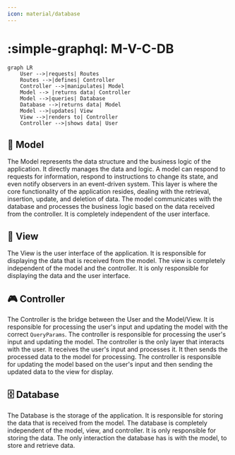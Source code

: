 ```yaml
---
icon: material/database
---
```


#  :simple-graphql: __M-V-C-DB__

```mermaid
graph LR
    User -->|requests| Routes
    Routes -->|defines| Controller
    Controller -->|manipulates| Model
    Model --> |returns data| Controller
    Model -->|queries| Database
    Database -->|returns data| Model
    Model -->|updates| View
    View -->|renders to| Controller
    Controller -->|shows data| User
```


## 🧠 Model
The Model represents the data structure and the business logic of the application. It directly manages the data and logic. A model can respond to requests for information, respond to instructions to change its state, and even notify observers in an event-driven system. This layer is where the core functionality of the application resides, dealing with the retrieval, insertion, update, and deletion of data. The model communicates with the database and processes the business logic based on the data received from the controller. It is completely independent of the user interface.


## 👀 View
The View is the user interface of the application. It is responsible for displaying the data that is received from the model. The view is completely independent of the model and the controller. It is only responsible for displaying the data and the user interface.

## 🎮 Controller
The Controller is the bridge between the User and the Model/View. It is responsible for processing the user's input and updating the model with the correct `QueryParams`. The controller is responsible for processing the user's input and updating the model. The controller is the only layer that interacts with the user. It receives the user's input and processes it. It then sends the processed data to the model for processing. The controller is responsible for updating the model based on the user's input and then sending the updated data to the view for display.

## 🗄️ Database
The Database is the storage of the application. It is responsible for storing the data that is received from the model. The database is completely independent of the model, view, and controller. It is only responsible for storing the data. The only interaction the database has is with the model, to store and retrieve data.

